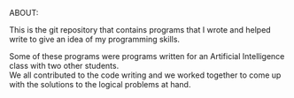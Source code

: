 ABOUT:

This is the git repository that contains programs that I wrote 
and helped write to give an idea of my programming skills.

Some of these programs were programs written for an Artificial Intelligence class with two other students.  
We all contributed to the code writing and we worked together to come up with the solutions to the logical problems at hand. 